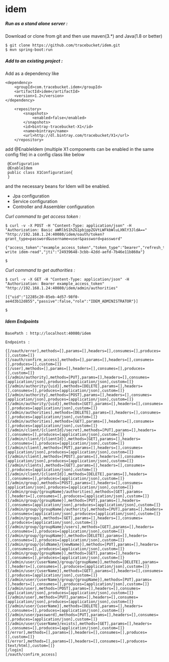 # idem

<h5> Run as a stand alone server : </h5>
Download or clone from git and then use maven(3.*) and Java(1.8 or better)

    $ git clone https://github.com/tracebucket/idem.git
    $ mvn spring-boot:run 
  
<h5>Add to an existing project : </h5>  
 Add as a dependency like

    <dependency>
        <groupId>com.tracebucket.idem</groupId>
        <artifactId>idem</artifactId>
        <version>1.2</version>
    </dependency>
        
        <repository>
            <snapshots>
                <enabled>false</enabled>
            </snapshots>
            <id>bintray-tracebucket-X1</id>
            <name>bintray</name>
            <url>http://dl.bintray.com/tracebucket/X1</url>
        </repository>
        
        
add @EnableIdem (multiple X1 components can be enabled in the same config file) in a config class like below 

     @Configuration
     @EnableIdem
     public class X1Configuration{
     }
     
and the necessary beans for Idem will be enabled.

- Jpa configuration
- Service configuration
- Controller and Assembler configuration

<i> Curl command to get access token : </i>

    $ curl -v -X POST -H "Content-Type: application/json" -H "Authorization: Basic aWRlbS1hZG1pbjppZGVtLWFkbWluLXNlY3JldA==" "http://192.168.1.24:40080/idem/oauth/token?grant_type=password&username=user&password=password"

    {"access_token":"example_access_token","token_type":"bearer","refresh_token":"example_refresh_token","expires_in":41784,"scope":"idem-write idem-read","jti":"24939648-3cbb-42dd-aefd-7b46e11b860a"}

    $

<i> Curl command to get authorities : </i>

    $ curl -v -X GET -H "Content-Type: application/json" -H "Authorization: Bearer example_access_token" "http://192.168.1.24:40080/idem/admin/authorities"

    [{"uid":"12285c20-85eb-4d57-98f0-ae4d3b12d855","passive":false,"role":"IDEM_ADMINISTRATOR"}]

    $
    
<h5>Idem Endpoints</h5>

    BasePath : http://localhost:40080/idem
    
    Endpoints : 
    
    {[/oauth/error],methods=[],params=[],headers=[],consumes=[],produces=[],custom=[]}
    {[/oauth/confirm_access],methods=[],params=[],headers=[],consumes=[],produces=[],custom=[]}
    {[/user],methods=[],params=[],headers=[],consumes=[],produces=[],custom=[]}
    {[/admin/authority],methods=[PUT],params=[],headers=[],consumes=[application/json],produces=[application/json],custom=[]}
    {[/admin/authority/{uid}],methods=[DELETE],params=[],headers=[],consumes=[],produces=[application/json],custom=[]}
    {[/admin/authority],methods=[POST],params=[],headers=[],consumes=[application/json],produces=[application/json],custom=[]}
    {[/admin/authority/{uid}],methods=[GET],params=[],headers=[],consumes=[],produces=[application/json],custom=[]}
    {[/admin/authorities],methods=[DELETE],params=[],headers=[],consumes=[],produces=[application/json],custom=[]}
    {[/admin/authorities],methods=[GET],params=[],headers=[],consumes=[],produces=[application/json],custom=[]}
    {[/admin/client/{clientId}/secret],methods=[PUT],params=[],headers=[],consumes=[],produces=[application/json],custom=[]}
    {[/admin/client/{clientId}],methods=[GET],params=[],headers=[],consumes=[],produces=[application/json],custom=[]}
    {[/admin/client],methods=[PUT],params=[],headers=[],consumes=[application/json],produces=[application/json],custom=[]}
    {[/admin/client],methods=[POST],params=[],headers=[],consumes=[application/json],produces=[application/json],custom=[]}
    {[/admin/clients],methods=[GET],params=[],headers=[],consumes=[],produces=[application/json],custom=[]}
    {[/admin/client/{clientId}],methods=[DELETE],params=[],headers=[],consumes=[],produces=[application/json],custom=[]}
    {[/admin/group],methods=[POST],params=[],headers=[],consumes=[application/json],produces=[application/json],custom=[]}
    {[/admin/group/{groupName}/authorities],methods=[GET],params=[],headers=[],consumes=[],produces=[application/json],custom=[]}
    {[/admin/group/{groupName}],methods=[PUT],params=[],headers=[],consumes=[application/json],produces=[application/json],custom=[]}
    {[/admin/group/{groupName}/authority],methods=[PUT],params=[],headers=[],consumes=[application/json],produces=[application/json],custom=[]} 
    {[/admin/groups],methods=[GET],params=[],headers=[],consumes=[],produces=[application/json],custom=[]}
    {[/admin/group/{groupName}/users],methods=[GET],params=[],headers=[],consumes=[],produces=[application/json],custom=[]}
    {[/admin/group/{groupName}],methods=[DELETE],params=[],headers=[],consumes=[],produces=[application/json],custom=[]}
    {[/admin/group/{oldName}/{newName}],methods=[PUT],params=[],headers=[],consumes=[],produces=[application/json],custom=[]}
    {[/admin/group/{groupName}],methods=[GET],params=[],headers=[],consumes=[],produces=[application/json],custom=[]}
    {[/admin/user/{userName}/group/{groupName}],methods=[DELETE],params=[],headers=[],consumes=[],produces=[application/json],custom=[]}
    {[/admin/user/{userName}],methods=[GET],params=[],headers=[],consumes=[],produces=[application/json],custom=[]}
    {[/admin/user/{userName}/group/{groupName}],methods=[PUT],params=[],headers=[],consumes=[],produces=[application/json],custom=[]}
    {[/admin/user],methods=[POST],params=[],headers=[],consumes=[application/json],produces=[application/json],custom=[]}
    {[/admin/user],methods=[PUT],params=[],headers=[],consumes=[application/json],produces=[application/json],custom=[]}
    {[/admin/user/{userName}],methods=[DELETE],params=[],headers=[],consumes=[],produces=[application/json],custom=[]}
    {[/admin/user/password],methods=[PUT],params=[],headers=[],consumes=[],produces=[application/json],custom=[]}
    {[/admin/user/{userName}/exists],methods=[GET],params=[],headers=[],consumes=[],produces=[application/json],custom=[]}
    {[/error],methods=[],params=[],headers=[],consumes=[],produces=[],custom=[]}
    {[/error],methods=[],params=[],headers=[],consumes=[],produces=[text/html],custom=[]}
    [/login]
    [/oauth/confirm_access]
    
